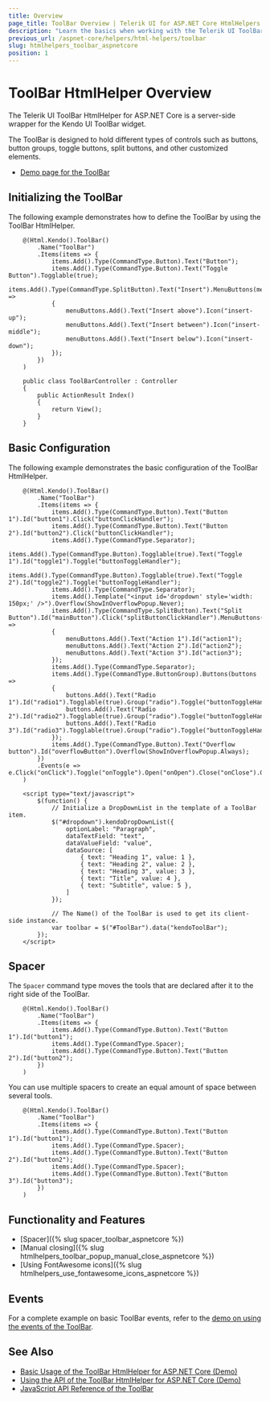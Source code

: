 ```yaml
---
title: Overview
page_title: ToolBar Overview | Telerik UI for ASP.NET Core HtmlHelpers
description: "Learn the basics when working with the Telerik UI ToolBar HtmlHelper for ASP.NET Core (MVC 6 or ASP.NET Core MVC)."
previous_url: /aspnet-core/helpers/html-helpers/toolbar
slug: htmlhelpers_toolbar_aspnetcore
position: 1
---
```


# ToolBar HtmlHelper Overview

The Telerik UI ToolBar HtmlHelper for ASP.NET Core is a server-side wrapper for the Kendo UI ToolBar widget.

The ToolBar is designed to hold different types of controls such as buttons, button groups, toggle buttons, split buttons, and other customized elements.

* [Demo page for the ToolBar](https://demos.telerik.com/aspnet-core/toolbar/index)

## Initializing the ToolBar

The following example demonstrates how to define the ToolBar by using the ToolBar HtmlHelper.

```Razor
    @(Html.Kendo().ToolBar()
        .Name("ToolBar")
        .Items(items => {
            items.Add().Type(CommandType.Button).Text("Button");
            items.Add().Type(CommandType.Button).Text("Toggle Button").Togglable(true);
            items.Add().Type(CommandType.SplitButton).Text("Insert").MenuButtons(menuButtons =>
            {
                menuButtons.Add().Text("Insert above").Icon("insert-up");
                menuButtons.Add().Text("Insert between").Icon("insert-middle");
                menuButtons.Add().Text("Insert below").Icon("insert-down");
            });
        })
    )
```
```Controller
    public class ToolBarController : Controller
    {
        public ActionResult Index()
        {
            return View();
        }
    }
```

## Basic Configuration

The following example demonstrates the basic configuration of the ToolBar HtmlHelper.

```
    @(Html.Kendo().ToolBar()
        .Name("ToolBar")
        .Items(items => {
            items.Add().Type(CommandType.Button).Text("Button 1").Id("button1").Click("buttonClickHandler");
            items.Add().Type(CommandType.Button).Text("Button 2").Id("button2").Click("buttonClickHandler");
            items.Add().Type(CommandType.Separator);
            items.Add().Type(CommandType.Button).Togglable(true).Text("Toggle 1").Id("toggle1").Toggle("buttonToggleHandler");
            items.Add().Type(CommandType.Button).Togglable(true).Text("Toggle 2").Id("toggle2").Toggle("buttonToggleHandler");
            items.Add().Type(CommandType.Separator);
            items.Add().Template("<input id='dropdown' style='width: 150px;' />").Overflow(ShowInOverflowPopup.Never);
            items.Add().Type(CommandType.SplitButton).Text("Split Button").Id("mainButton").Click("splitButtonClickHandler").MenuButtons(menuButtons =>
            {
                menuButtons.Add().Text("Action 1").Id("action1");
                menuButtons.Add().Text("Action 2").Id("action2");
                menuButtons.Add().Text("Action 3").Id("action3");
            });
            items.Add().Type(CommandType.Separator);
            items.Add().Type(CommandType.ButtonGroup).Buttons(buttons =>
            {
                buttons.Add().Text("Radio 1").Id("radio1").Togglable(true).Group("radio").Toggle("buttonToggleHandler");
                buttons.Add().Text("Radio 2").Id("radio2").Togglable(true).Group("radio").Toggle("buttonToggleHandler");
                buttons.Add().Text("Radio 3").Id("radio3").Togglable(true).Group("radio").Toggle("buttonToggleHandler");
            });
            items.Add().Type(CommandType.Button).Text("Overflow button").Id("overflowButton").Overflow(ShowInOverflowPopup.Always);
        })
        .Events(e => e.Click("onClick").Toggle("onToggle").Open("onOpen").Close("onClose").OverflowOpen("onOverflowOpen").OverflowClose("onOverflowClose"))
    )

    <script type="text/javascript">
        $(function() {
    	    // Initialize a DropDownList in the template of a ToolBar item.
    		$("#dropdown").kendoDropDownList({
                optionLabel: "Paragraph",
                dataTextField: "text",
                dataValueField: "value",
                dataSource: [
                    { text: "Heading 1", value: 1 },
                    { text: "Heading 2", value: 2 },
                    { text: "Heading 3", value: 3 },
                    { text: "Title", value: 4 },
                    { text: "Subtitle", value: 5 },
                ]
            });

            // The Name() of the ToolBar is used to get its client-side instance.
            var toolbar = $("#ToolBar").data("kendoToolBar");
        });
    </script>
```


## Spacer

The `Spacer` command type moves the tools that are declared after it to the right side of the ToolBar.

```
    @(Html.Kendo().ToolBar()
        .Name("ToolBar")
        .Items(items => {
            items.Add().Type(CommandType.Button).Text("Button 1").Id("button1");
            items.Add().Type(CommandType.Spacer);
            items.Add().Type(CommandType.Button).Text("Button 2").Id("button2");
        })
    )
```

You can use multiple spacers to create an equal amount of space between several tools.

```
    @(Html.Kendo().ToolBar()
        .Name("ToolBar")
        .Items(items => {
            items.Add().Type(CommandType.Button).Text("Button 1").Id("button1");
            items.Add().Type(CommandType.Spacer);
            items.Add().Type(CommandType.Button).Text("Button 2").Id("button2");
            items.Add().Type(CommandType.Spacer);
            items.Add().Type(CommandType.Button).Text("Button 3").Id("button3");
        })
    )
```

## Functionality and Features

* [Spacer]({% slug spacer_toolbar_aspnetcore %})
* [Manual closing]({% slug htmlhelpers_toolbar_popup_manual_close_aspnetcore %})
* [Using FontAwesome icons]({% slug htmlhelpers_use_fontawesome_icons_aspnetcore %})

## Events

For a complete example on basic ToolBar events, refer to the [demo on using the events of the ToolBar](https://demos.telerik.com/aspnet-core/toolbar/events).

## See Also

* [Basic Usage of the ToolBar HtmlHelper for ASP.NET Core (Demo)](https://demos.telerik.com/aspnet-core/toolbar)
* [Using the API of the ToolBar HtmlHelper for ASP.NET Core (Demo)](https://demos.telerik.com/aspnet-core/toolbar/api)
* [JavaScript API Reference of the ToolBar](http://docs.telerik.com/kendo-ui/api/javascript/ui/toolbar)

